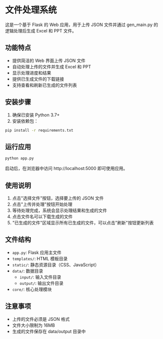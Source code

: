 # 文件处理系统

这是一个基于 Flask 的 Web 应用，用于上传 JSON 文件并通过 gen_main.py 的逻辑处理后生成 Excel 和 PPT 文件。

## 功能特点

- 提供简洁的 Web 界面上传 JSON 文件
- 自动处理上传的文件并生成 Excel 和 PPT
- 显示处理进度和结果
- 提供已生成文件的下载链接
- 支持查看和刷新已生成的文件列表

## 安装步骤

1. 确保已安装 Python 3.7+
2. 安装依赖包：

```bash
pip install -r requirements.txt
```

## 运行应用

```bash
python app.py
```

启动后，在浏览器中访问 http://localhost:5000 即可使用应用。

## 使用说明

1. 点击"选择文件"按钮，选择要上传的 JSON 文件
2. 点击"上传并处理"按钮开始处理
3. 等待处理完成，系统会显示处理结果和生成的文件
4. 点击文件名可以下载生成的文件
5. "已生成的文件"区域显示所有已生成的文件，可以点击"刷新"按钮更新列表

## 文件结构

- `app.py`: Flask 应用主文件
- `templates/`: HTML 模板目录
- `static/`: 静态资源目录（CSS、JavaScript）
- `data/`: 数据目录
  - `input/`: 输入文件目录
  - `output/`: 输出文件目录
- `core/`: 核心处理模块

## 注意事项

- 上传的文件必须是 JSON 格式
- 文件大小限制为 16MB
- 生成的文件保存在 data/output 目录中
